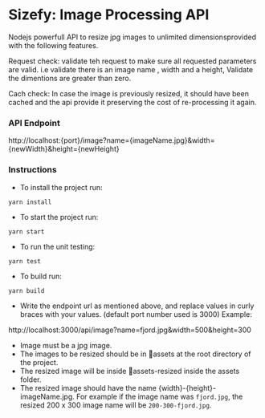 # Sizefy: Image Processing API

Nodejs powerfull API to resize jpg images to unlimited dimensionsprovided with the following features.

Request check: validate teh request to make sure all requested parameters are valid. i.e validate there is an image name , width and a height, Validate the dimentions are greater than zero.

Cach check: In case the image is previously resized, it should have been cached and the api provide it preserving the cost of re-processing it again.

### API Endpoint

http://localhost:{port}/image?name={imageName.jpg}&width={newWidth}&height={newHeight}

### Instructions

- To install the project run:

```
yarn install

```

- To start the project run:

```
yarn start

```

- To run the unit testing:

```
yarn test

```

- To build run:

```
yarn build

```

- Write the endpoint url as mentioned above, and replace values in curly braces with your values. (default port number used is 3000)
  Example:

http://localhost:3000/api/image?name=fjord.jpg&width=500&height=300

- Image must be a jpg image.
- The images to be resized should be in 📁assets at the root directory of the project.
- The resized image will be inside 📁assets-resized inside the assets folder.
- The resized image should have the name {width}-{height}-imageName.jpg. For example if the image name was `fjord.jpg`, the resized 200 x 300 image name will be `200-300-fjord.jpg`.

```

```

